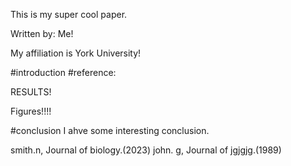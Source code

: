 This is my super cool paper. 

Written by: Me!

My affiliation is York University!



#introduction
#reference:

RESULTS!

Figures!!!!

#conclusion
I ahve some interesting conclusion.

smith.n, Journal of biology.(2023)
john. g, Journal of jgjgjg.(1989)
